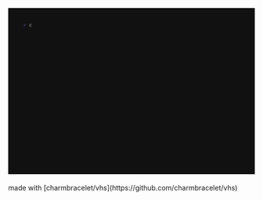 <img src="termImage.gif" alt="termImage" style="background-color: #0c1414; margin-bottom:1rem"/>
made with [charmbracelet/vhs](https://github.com/charmbracelet/vhs)
